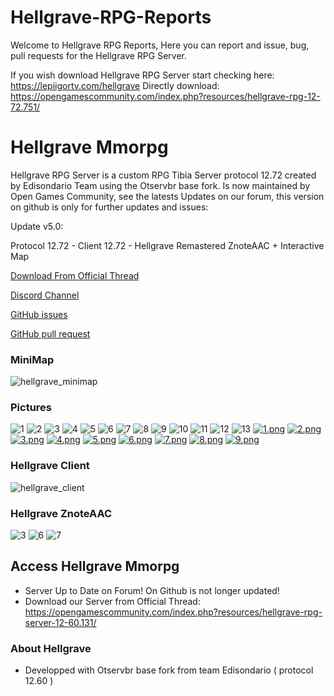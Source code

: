 # Hellgrave-RPG-Reports

Welcome to Hellgrave RPG Reports,
Here you can report and issue, bug, pull requests for the Hellgrave RPG Server.

If you wish download Hellgrave RPG Server start checking here: https://lepiigortv.com/hellgrave
Directly download: https://opengamescommunity.com/index.php?resources/hellgrave-rpg-12-72.751/


# Hellgrave Mmorpg

Hellgrave RPG Server is a custom RPG Tibia Server protocol 12.72 created by Edisondario Team using the Otservbr base fork.
Is now maintained by Open Games Community, see the latests Updates on our forum, this version on github is only for further updates and issues:



Update v5.0:

Protocol 12.72 - Client 12.72 - Hellgrave Remastered ZnoteAAC + Interactive Map

[Download From Official Thread](https://opengamescommunity.com/index.php?resources/hellgrave-rpg-12-72.751/)

[Discord Channel](https://discord.gg/QhPbQSAg)

[GitHub issues](https://github.com/open-games-community/Hellgrave-rpg/issues)

[GitHub pull request](https://github.com/open-games-community/hellgrave-rpg/pulls)


### MiniMap
![hellgrave_minimap](https://user-images.githubusercontent.com/89811188/164987379-604da054-f84f-428a-b5ba-529ed019440d.jpg)

### Pictures
![1](https://user-images.githubusercontent.com/89811188/160930527-650ff8bb-c827-4149-a2f9-b1bb4ea31eec.png)
![2](https://user-images.githubusercontent.com/89811188/160930546-f8a09965-b09e-440f-9766-91ccaf02ba33.png)
![3](https://user-images.githubusercontent.com/89811188/160930553-3e8c8367-0ae5-440f-a02b-b76bc0629a93.png)
![4](https://user-images.githubusercontent.com/89811188/160930570-6684f6bf-4e19-40f0-a501-001f51fd4920.png)
![5](https://user-images.githubusercontent.com/89811188/160930575-0c0725eb-540b-4efe-bbaa-d13787998283.png)
![6](https://user-images.githubusercontent.com/89811188/160930580-65d2c49c-c0fc-4fa8-bba0-558bf1ca12d2.png)
![7](https://user-images.githubusercontent.com/89811188/160930590-d4b2dc64-888b-489c-822f-132ef665e4f9.png)
![8](https://user-images.githubusercontent.com/89811188/160930599-dded9f35-2ec7-4f76-8860-527892ec9def.png)
![9](https://user-images.githubusercontent.com/89811188/160930603-5427d674-0708-48f5-a237-71d76517ef41.png)
![10](https://user-images.githubusercontent.com/89811188/160930607-f7ac57a5-3268-4b71-8dd7-84e712347772.png)
![11](https://user-images.githubusercontent.com/89811188/160930619-ea4ff8ca-698c-455b-8364-b6f50e6c6e46.png)
![12](https://user-images.githubusercontent.com/89811188/160930625-cd0ff192-b111-4332-8873-5e703b754ef9.png)
![13](https://user-images.githubusercontent.com/89811188/160930636-0fe9431b-a676-4036-93a6-b5f77ddcdca4.png)
[![1.png](https://i.postimg.cc/xTPtwGsQ/1.png)](https://postimg.cc/BXXTDF97)
[![2.png](https://i.postimg.cc/Z57jRbtD/2.png)](https://postimg.cc/ts6FvHgh)
[![3.png](https://i.postimg.cc/MGgD79G7/3.png)](https://postimg.cc/2qFhmFhy)
[![4.png](https://i.postimg.cc/br99j89g/4.png)](https://postimg.cc/YLjW15VL)
[![5.png](https://i.postimg.cc/Dyfqb9gV/5.png)](https://postimg.cc/hhwJk36M)
[![6.png](https://i.postimg.cc/HnzXhzTP/6.png)](https://postimg.cc/vx141WgW)
[![7.png](https://i.postimg.cc/3NY21VQv/7.png)](https://postimg.cc/TLNyYkwd)
[![8.png](https://i.postimg.cc/wxQXMqDc/8.png)](https://postimg.cc/WttFfPWh)
[![9.png](https://i.postimg.cc/fRTBD3F9/9.png)](https://postimg.cc/2VM4x5Ck)

### Hellgrave Client
![hellgrave_client](https://user-images.githubusercontent.com/89811188/164987410-8cea6eed-2221-4f1e-9ed2-ec895ff2edae.png)

### Hellgrave ZnoteAAC
![3](https://user-images.githubusercontent.com/89811188/164987452-c5970d9a-f245-4cdb-8995-e590291a78f5.png)
![6](https://user-images.githubusercontent.com/89811188/164987455-1de4e452-b6bf-4e7a-8664-cd96ce0c97fb.png)
![7](https://user-images.githubusercontent.com/89811188/164987462-7314fdfa-df98-483b-9aaf-0e90d025b49d.png)

## Access **Hellgrave Mmorpg**

  * Server Up to Date on Forum! On Github is not longer updated!
  * Download our Server from Official Thread: https://opengamescommunity.com/index.php?resources/hellgrave-rpg-server-12-60.131/
  

### About **Hellgrave**

 * Developped with Otservbr base fork from team Edisondario ( protocol 12.60 )

